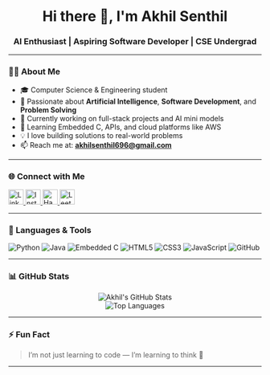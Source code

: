 <h1 align="center">Hi there 👋, I'm Akhil Senthil</h1>
<h3 align="center">AI Enthusiast | Aspiring Software Developer | CSE Undergrad</h3>

---

### 👨‍💻 About Me

- 🎓 Computer Science & Engineering student  
- 🧠 Passionate about **Artificial Intelligence**, **Software Development**, and **Problem Solving**
- 🔭 Currently working on full-stack projects and AI mini models  
- 🌱 Learning Embedded C, APIs, and cloud platforms like AWS  
- 💡 I love building solutions to real-world problems  
- 📫 Reach me at: **akhilsenthil696@gmail.com**

---

### 🌐 Connect with Me

<p align="left">
  <a href="https://www.linkedin.com/in/akhil-senthil-430b6a317" target="_blank">
    <img src="https://img.icons8.com/fluency/48/linkedin.png" alt="LinkedIn" height="30"/>
  </a>
  <a href="https://instagram.com/_akxil_s_" target="_blank">
    <img src="https://img.icons8.com/fluency/48/instagram-new.png" alt="Instagram" height="30"/>
  </a>
  <a href="https://www.hackerrank.com/akhilsenthil696" target="_blank">
    <img src="https://raw.githubusercontent.com/rahuldkjain/github-profile-readme-generator/master/src/images/icons/Social/hackerrank.svg" alt="HackerRank" height="30"/>
  </a>
  <a href="https://leetcode.com/AKHIL_S_696" target="_blank">
    <img src="https://img.icons8.com/external-tal-revivo-color-tal-revivo/48/external-level-up-your-coding-skills-and-quickly-land-a-job-logo-color-tal-revivo.png" alt="LeetCode" height="30"/>
  </a>
</p>

---

### 🧰 Languages & Tools

<p align="left">
  <img src="https://img.icons8.com/color/48/python--v1.png" alt="Python"/>
  <img src="https://img.icons8.com/color/48/java-coffee-cup-logo--v1.png" alt="Java"/>
  <img src="https://img.icons8.com/color/48/c-programming.png" alt="Embedded C"/>
  <img src="https://img.icons8.com/color/48/html-5--v1.png" alt="HTML5"/>
  <img src="https://img.icons8.com/color/48/css3.png" alt="CSS3"/>
  <img src="https://img.icons8.com/color/48/javascript--v1.png" alt="JavaScript"/>
  <img src="https://img.icons8.com/color/48/github.png" alt="GitHub"/>
</p>

---

### 📊 GitHub Stats

<p align="center">
  <img src="https://github-readme-stats.vercel.app/api?username=Akhils696&show_icons=true&theme=tokyonight&hide_title=false" alt="Akhil's GitHub Stats" />
  <br/>
  <img src="https://github-readme-stats.vercel.app/api/top-langs/?username=Akhils696&layout=compact&theme=tokyonight" alt="Top Languages"/>
</p>

---

### ⚡ Fun Fact
> I’m not just learning to code — I’m learning to think 💭

---

